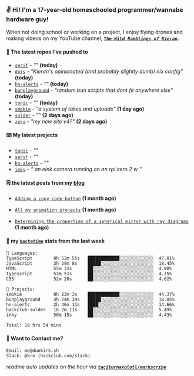 ### ✌️ Hi! I'm a 17-year-old homeschooled programmer/wannabe hardware guy!

When not doing school or working on a project, I enjoy flying drones and making videos on my YouTube channel, [**_`The Wild Ramblings of Kieran`_**](https://youtube.com/@kieran.rambles).

#### 👷 The latest repos I've pushed to

- [`serif`](https://github.com/taciturnaxolotl/serif) - _""_ **(today)**
- [`dots`](https://github.com/taciturnaxolotl/dots) - _"Kieran's opinionated (and probably slightly dumb) nix config"_ **(today)**
- [`hn-alerts`](https://github.com/taciturnaxolotl/hn-alerts) - _""_ **(today)**
- [`bunplayground`](https://github.com/taciturnaxolotl/bunplayground) - _"random bun scripts that dont fit anywhere else"_ **(today)**
- [`tonic`](https://github.com/taciturnaxolotl/tonic) - _""_ **(today)**
- [`smokie`](https://github.com/taciturnaxolotl/smokie) - _"a system of takes and uploads"_ **(1 day ago)**
- [`solder`](https://github.com/hackclub/solder) - _""_ **(2 days ago)**
- [`zera`](https://github.com/taciturnaxolotl/zera) - _"my new site v4?"_ **(2 days ago)**

#### ⌨️ My latest projects

- [`tonic`](https://github.com/taciturnaxolotl/tonic) - _""_
- [`serif`](https://github.com/taciturnaxolotl/serif) - _""_
- [`hn-alerts`](https://github.com/taciturnaxolotl/hn-alerts) - _""_
- [`inky`](https://github.com/taciturnaxolotl/inky) - _" an eink camera running on an rpi zero 2 w "_

#### 🗒️ the latest posts from my [blog](https://dunkirk.sh)

- [`Adding a copy code button`](https://dunkirk.sh/blog/adding-a-copy-button/) **(1 month ago)**

- [`All my animation projects`](https://dunkirk.sh/blog/my-animations/) **(1 month ago)**

- [`Determining the properties of a spherical mirror with ray diagrams`](https://dunkirk.sh/blog/spherical-ray-diagrams/) **(1 month ago)**



#### 📡 my [_`hackatime`_](https://waka.hackclub.com) stats from the last week

```text
💾 Languages:
TypeScript        8h 52m 55s   ████████████░░░░░░░░░░░░░  47.01%
JavaScript        3h 29m 8s    █████░░░░░░░░░░░░░░░░░░░░  18.45%
HTML              55m 31s      ██░░░░░░░░░░░░░░░░░░░░░░░  4.90%
typescript        53m 51s      ██░░░░░░░░░░░░░░░░░░░░░░░  4.75%
CSS               52m 20s      ██░░░░░░░░░░░░░░░░░░░░░░░  4.62%

💼 Projects:
smokie            8h 23m 3s    ████████████░░░░░░░░░░░░░  44.37%
bunplayground     3h 24m 39s   █████░░░░░░░░░░░░░░░░░░░░  18.05%
hn-alerts         2h 46m 11s   ████░░░░░░░░░░░░░░░░░░░░░  14.66%
hackclub-solder   1h 2m 11s    ██░░░░░░░░░░░░░░░░░░░░░░░  5.49%
inky              50m 15s      ██░░░░░░░░░░░░░░░░░░░░░░░  4.43%

Total: 18 hrs 54 mins
```

#### 📮 Want to Contact me?

```text
Email: me@dunkirk.sh
Slack: @krn (hackclub.com/slack)
```

_readme auto updates on the hour via [**`taciturnaxolotl/markscribe`**](https://github.com/taciturnaxolotl/markscribe)_

